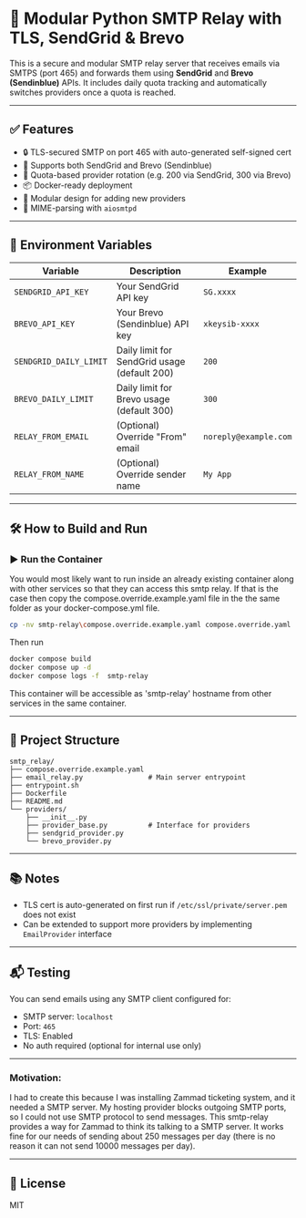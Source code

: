 # 📧 Modular Python SMTP Relay with TLS, SendGrid & Brevo

This is a secure and modular SMTP relay server that receives emails via SMTPS (port 465) and forwards them using **SendGrid** and **Brevo (Sendinblue)** APIs. It includes daily quota tracking and automatically switches providers once a quota is reached.

---

## ✅ Features

- 🔒 TLS-secured SMTP on port 465 with auto-generated self-signed cert
- 📨 Supports both SendGrid and Brevo (Sendinblue)
- 🔁 Quota-based provider rotation (e.g. 200 via SendGrid, 300 via Brevo)
- 📦 Docker-ready deployment
- 🔌 Modular design for adding new providers
- 🧾 MIME-parsing with `aiosmtpd`

---

## 🚀 Environment Variables

| Variable | Description | Example |
|----------|-------------|---------|
| `SENDGRID_API_KEY` | Your SendGrid API key | `SG.xxxx` |
| `BREVO_API_KEY` | Your Brevo (Sendinblue) API key | `xkeysib-xxxx` |
| `SENDGRID_DAILY_LIMIT` | Daily limit for SendGrid usage (default 200) | `200` |
| `BREVO_DAILY_LIMIT` | Daily limit for Brevo usage (default 300) | `300` |
| `RELAY_FROM_EMAIL` | (Optional) Override "From" email | `noreply@example.com` |
| `RELAY_FROM_NAME` | (Optional) Override sender name | `My App` |

---

## 🛠 How to Build and Run
### ▶️ Run the Container
You would most likely want to run inside an already existing container along with other services 
so that they can access this smtp relay. If that is the case then copy the compose.override.example.yaml
file in the the same folder as your docker-compose.yml file.
```bash
cp -nv smtp-relay\compose.override.example.yaml compose.override.yaml
```

Then run 
```bash
docker compose build
docker compose up -d
docker compose logs -f  smtp-relay
```

This container will be accessible as 'smtp-relay' hostname from other services in the same container.

---

## 📁 Project Structure

```
smtp_relay/
├── compose.override.example.yaml
├── email_relay.py                # Main server entrypoint
├── entrypoint.sh
├── Dockerfile
├── README.md
└── providers/
    ├── __init__.py
    ├── provider_base.py          # Interface for providers
    ├── sendgrid_provider.py
    └── brevo_provider.py
```

---

## 📚 Notes

- TLS cert is auto-generated on first run if `/etc/ssl/private/server.pem` does not exist
- Can be extended to support more providers by implementing `EmailProvider` interface

---

## 📬 Testing

You can send emails using any SMTP client configured for:

- SMTP server: `localhost`
- Port: `465`
- TLS: Enabled
- No auth required (optional for internal use only)

---
### Motivation:

I had to create this because I was installing Zammad ticketing system, and it needed a SMTP server. My hosting provider blocks outgoing
SMTP ports, so I could not use SMTP protocol to send messages. This smtp-relay provides a way for Zammad to think its talking to a SMTP server. 
It works fine for our needs of sending about 250 messages per day (there is no reason it can not send 10000 messages per day).

---

## 🧩 License

MIT
